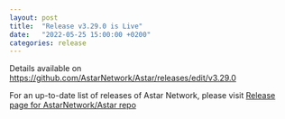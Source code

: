 ```yaml
---
layout: post
title:  "Release v3.29.0 is Live"
date:   "2022-05-25 15:00:00 +0200"
categories: release
---
```


Details available on 
https://github.com/AstarNetwork/Astar/releases/edit/v3.29.0


For an up-to-date list of releases of Astar Network, please visit [Release page for AstarNetwork/Astar repo](https://github.com/AstarNetwork/Astar/releases)
